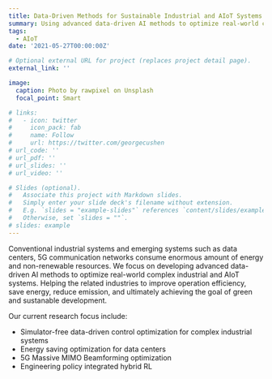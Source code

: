 ```yaml
---
title: Data-Driven Methods for Sustainable Industrial and AIoT Systems
summary: Using advanced data-driven AI methods to optimize real-world complex industrial and AIoT systems. 
tags:
  - AIoT
date: '2021-05-27T00:00:00Z'

# Optional external URL for project (replaces project detail page).
external_link: ''

image:
  caption: Photo by rawpixel on Unsplash
  focal_point: Smart

# links:
#   - icon: twitter
#     icon_pack: fab
#     name: Follow
#     url: https://twitter.com/georgecushen
# url_code: ''
# url_pdf: ''
# url_slides: ''
# url_video: ''

# Slides (optional).
#   Associate this project with Markdown slides.
#   Simply enter your slide deck's filename without extension.
#   E.g. `slides = "example-slides"` references `content/slides/example-slides.md`.
#   Otherwise, set `slides = ""`.
# slides: example
---
```


Conventional industrial systems and emerging systems such as data centers, 5G communication networks consume enormous amount of energy and non-renewable resources. We focus on developing advanced data-driven AI methods to optimize real-world complex industrial and AIoT systems. Helping the related industries to improve operation efficiency, save energy, reduce emission, and ultimately achieving the goal of green and sustanable development. 

Our current research focus include:
- Simulator-free data-driven control optimization for complex industrial systems
- Energy saving optimization for data centers
- 5G Massive MIMO Beamforming optimization
- Engineering policy integrated hybrid RL
